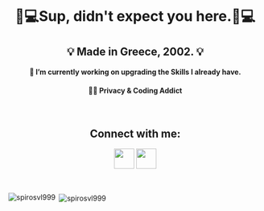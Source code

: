 <h1 align="center">👨💻Sup, didn't expect you here.👨💻</h1>

<h2 align="center">💡 Made in Greece, 2002. 💡</h2>
<h4 align="center">🧠 I’m currently working on upgrading the Skills I already have.</h4>
<h4 align="center">👨‍💻 Privacy & Coding Addict</h4>
<br>

<h2 align="center">Connect with me:</h2>
<p align="center"><a href="https://www.linkedin.com/in/spiros-vlachos-65ba78204/"><img src="https://cdn-icons-png.flaticon.com/512/174/174857.png" height="40" width="40" /></a>  <a href="https://www.instagram.com/spirosvl999"><img src="https://external-content.duckduckgo.com/iu/?u=https%3A%2F%2Fwww.aesthetx.com%2Fwp-content%2Fuploads%2F2021%2F01%2F1200px-Instagram_logo_2016.svg-1-min.png&f=1&nofb=1" height="40" width="40" /></a></p>
<br>

<p><img align="left" src="https://github-readme-stats.vercel.app/api/top-langs?username=spirosvl999&show_icons=true&locale=en&layout=compact" alt="spirosvl999" /></p>
<p>&nbsp;<img align="center" src="https://github-readme-stats.vercel.app/api?username=spirosvl999&show_icons=true&locale=en" alt="spirosvl999" /></p>
